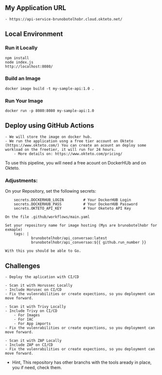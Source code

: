 ## My Application URL
    - https://api-service-brunobotelhobr.cloud.okteto.net/

## Local Environment
 
### Run it Locally

    npm install
    node index.js
    http://localhost:8080/

### Build an Image

    docker image build -t my-sample-api:1.0 .

### Run Your Image

    docker run -p 8080:8080 my-sample-api:1.0

## Deploy using GitHub Actions

    - We will store the image on docker hub.
    - We run the application usng a free tier account on Okteto (https://www.okteto.com/) You can create an acount an deploy some workload on the freetier, it will run for 24 hours.
        - More details on: https://www.okteto.com/pricing/
To use this pipeline, you will need a free acount on DockerHUb and on Okteto.

### Adjustments:

On your Repository, set the following secrets:

        secrets.DOCKERHUB_LOGIN         # Your DockerHUB Login
        secrets.DOCKERHUB_PASS          # Your DockerHUB Password
        secrets.OKTETO_API_KEY          # Your Oketeto API Key

    On the file .github/workflows/main.yaml

    Set your repository name for image hosting (Mys are brunobotelhobr for exmaple)
        tags: |
                brunobotelhobr/api_conversao:latest
                brunobotelhobr/api_conversao:${{ github.run_number }}

    With this you should be able to Go.

## Challenges

    - Deploy the aplication with CI/CD

    - Scan it with Horussec Locally
    - Include Horusec on CI/CD
    - Fix the vulenrabilities or create expections, so you deployment can move forward.

    - Scan it with Trivy Locally
    - Include Trivy on CI/CD
        - For Images
        - For IAC
        - For App imports
    - Fix the vulenrabilities or create expections, so you deployment can move forward.

    - Scan it with ZAP Locally
    - Include ZAP on CI/CD
    - Fix the vulenrabilities or create expections, so you deployment can move forward.

* Hint, This repository has other branchs with the tools aready in place, you if need, check them.
